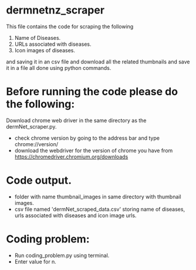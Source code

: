# dermnetnz_scraper

This file contains the code for scraping the following 
1) Name of Diseases.
2) URLs associated with diseases.
3) Icon images of diseases.
 
and saving it in an csv file and download all the related thumbnails and save it in a file all done using python commands.

# Before running the code please do the following: 
  Download chrome web driver in the same directory as the dermNet_scraper.py.
  - check chrome version by going to the address bar and type chrome://version/ 
  - download the webdriver for the version of chrome you have from https://chromedriver.chromium.org/downloads
  
# Code output.
- folder with name thumbnail_images in same directory with thumbnail images.
- csv file named 'dermNet_scraped_data.csv' storing name of diseases, urls associated with diseases and icon image urls.


# Coding problem:

- Run coding_problem.py using terminal.
- Enter value for n.
